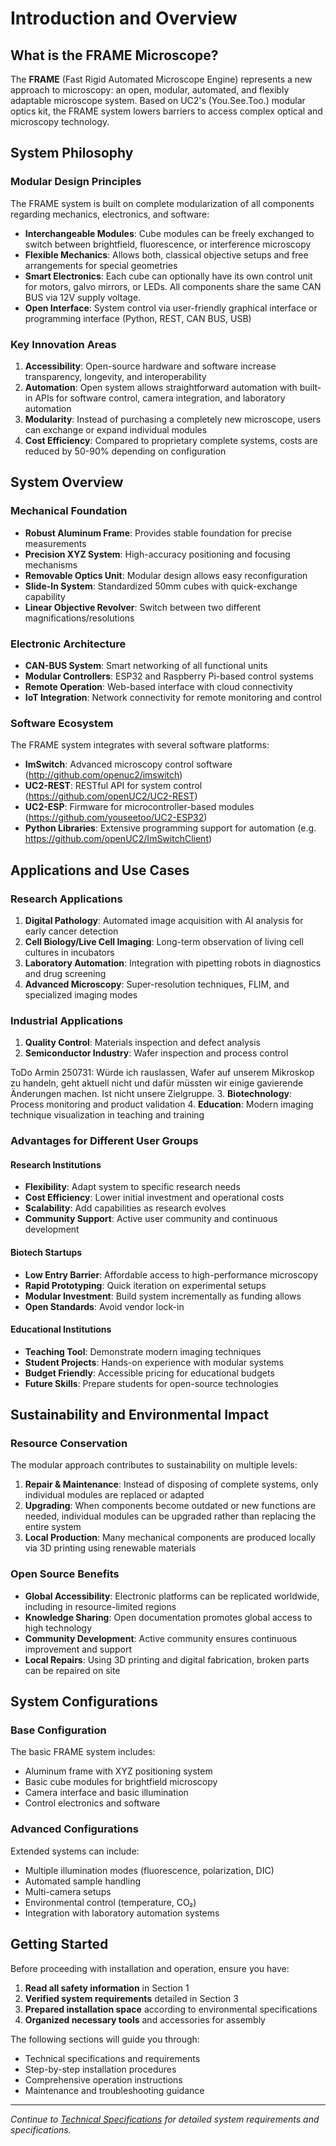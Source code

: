 # Introduction and Overview

## What is the FRAME Microscope?

The **FRAME** (Fast Rigid Automated Microscope Engine) represents a new approach to microscopy: an open, modular, automated, and flexibly adaptable microscope system. Based on UC2's (You.See.Too.) modular optics kit, the FRAME system lowers barriers to access complex optical and microscopy technology.

## System Philosophy

### Modular Design Principles

The FRAME system is built on complete modularization of all components regarding mechanics, electronics, and software:

- **Interchangeable Modules**: Cube modules can be freely exchanged to switch between brightfield, fluorescence, or interference microscopy
- **Flexible Mechanics**: Allows both, classical objective setups and free arrangements for special geometries
- **Smart Electronics**: Each cube can optionally have its own control unit for motors, galvo mirrors, or LEDs. All components share the same CAN BUS via 12V supply voltage.
- **Open Interface**: System control via user-friendly graphical interface or programming interface (Python, REST, CAN BUS, USB)


### Key Innovation Areas

1. **Accessibility**: Open-source hardware and software increase transparency, longevity, and interoperability
2. **Automation**: Open system allows straightforward automation with built-in APIs for software control, camera integration, and laboratory automation
3. **Modularity**: Instead of purchasing a completely new microscope, users can exchange or expand individual modules
4. **Cost Efficiency**: Compared to proprietary complete systems, costs are reduced by 50-90% depending on configuration

## System Overview

### Mechanical Foundation

- **Robust Aluminum Frame**: Provides stable foundation for precise measurements
- **Precision XYZ System**: High-accuracy positioning and focusing mechanisms
- **Removable Optics Unit**: Modular design allows easy reconfiguration
- **Slide-In System**: Standardized 50mm cubes with quick-exchange capability
- **Linear Objective Revolver**: Switch between two different magnifications/resolutions

### Electronic Architecture

- **CAN-BUS System**: Smart networking of all functional units
- **Modular Controllers**: ESP32 and Raspberry Pi-based control systems
- **Remote Operation**: Web-based interface with cloud connectivity
- **IoT Integration**: Network connectivity for remote monitoring and control

### Software Ecosystem

The FRAME system integrates with several software platforms:

- **ImSwitch**: Advanced microscopy control software (http://github.com/openuc2/imswitch)
- **UC2-REST**: RESTful API for system control (https://github.com/openUC2/UC2-REST)
- **UC2-ESP**: Firmware for microcontroller-based modules (https://github.com/youseetoo/UC2-ESP32)
- **Python Libraries**: Extensive programming support for automation (e.g. https://github.com/openUC2/ImSwitchClient)

## Applications and Use Cases

### Research Applications

1. **Digital Pathology**: Automated image acquisition with AI analysis for early cancer detection
2. **Cell Biology/Live Cell Imaging**: Long-term observation of living cell cultures in incubators
3. **Laboratory Automation**: Integration with pipetting robots in diagnostics and drug screening
4. **Advanced Microscopy**: Super-resolution techniques, FLIM, and specialized imaging modes

### Industrial Applications

1. **Quality Control**: Materials inspection and defect analysis
2. **Semiconductor Industry**: Wafer inspection and process control

ToDo Armin 250731: Würde ich rauslassen, Wafer auf unserem Mikroskop zu handeln, geht aktuell nicht und dafür müssten wir einige gavierende Änderungen machen. Ist nicht unsere Zielgruppe.
3. **Biotechnology**: Process monitoring and product validation
4. **Education**: Modern imaging technique visualization in teaching and training

### Advantages for Different User Groups

#### Research Institutions
- **Flexibility**: Adapt system to specific research needs
- **Cost Efficiency**: Lower initial investment and operational costs
- **Scalability**: Add capabilities as research evolves
- **Community Support**: Active user community and continuous development

#### Biotech Startups
- **Low Entry Barrier**: Affordable access to high-performance microscopy
- **Rapid Prototyping**: Quick iteration on experimental setups
- **Modular Investment**: Build system incrementally as funding allows
- **Open Standards**: Avoid vendor lock-in

#### Educational Institutions
- **Teaching Tool**: Demonstrate modern imaging techniques
- **Student Projects**: Hands-on experience with modular systems
- **Budget Friendly**: Accessible pricing for educational budgets
- **Future Skills**: Prepare students for open-source technologies

## Sustainability and Environmental Impact

### Resource Conservation

The modular approach contributes to sustainability on multiple levels:

1. **Repair & Maintenance**: Instead of disposing of complete systems, only individual modules are replaced or adapted
2. **Upgrading**: When components become outdated or new functions are needed, individual modules can be upgraded rather than replacing the entire system
3. **Local Production**: Many mechanical components are produced locally via 3D printing using renewable materials

### Open Source Benefits

- **Global Accessibility**: Electronic platforms can be replicated worldwide, including in resource-limited regions
- **Knowledge Sharing**: Open documentation promotes global access to high technology
- **Community Development**: Active community ensures continuous improvement and support
- **Local Repairs**: Using 3D printing and digital fabrication, broken parts can be repaired on site

## System Configurations

### Base Configuration

The basic FRAME system includes:
- Aluminum frame with XYZ positioning system
- Basic cube modules for brightfield microscopy
- Camera interface and basic illumination
- Control electronics and software

### Advanced Configurations

Extended systems can include:
- Multiple illumination modes (fluorescence, polarization, DIC)
- Automated sample handling
- Multi-camera setups
- Environmental control (temperature, CO₂)
- Integration with laboratory automation systems

## Getting Started

Before proceeding with installation and operation, ensure you have:

1. **Read all safety information** in Section 1
2. **Verified system requirements** detailed in Section 3
3. **Prepared installation space** according to environmental specifications
4. **Organized necessary tools** and accessories for assembly

The following sections will guide you through:
- Technical specifications and requirements
- Step-by-step installation procedures
- Comprehensive operation instructions
- Maintenance and troubleshooting guidance

---

*Continue to [Technical Specifications](./03_Technical_Specifications.md) for detailed system requirements and specifications.*

